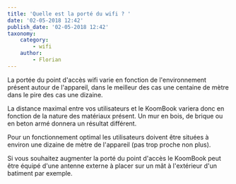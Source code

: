 ```yaml
---
title: 'Quelle est la porté du wifi ? '
date: '02-05-2018 12:42'
publish_date: '02-05-2018 12:42'
taxonomy:
    category:
        - wifi
    author:
        - Florian
---
```


La portée du point d'accès wifi varie en fonction de l'environnement présent autour de l'appareil, dans le meilleur des cas une centaine de mètre dans le pire des cas une dizaine. 

La distance maximal entre vos utilisateurs et le KoomBook variera donc en fonction de la nature des matériaux présent. Un mur en bois, de brique ou en beton armé donnera un résultat différent.

Pour un fonctionnement optimal les utilisateurs doivent être situées à environ une dizaine de mètre de l'appareil (pas trop proche non plus).

Si vous souhaitez augmenter la porté du point d'accès le KoomBook peut être équipé d'une antenne externe à placer sur un mât à l'extérieur d'un batiment par exemple.
